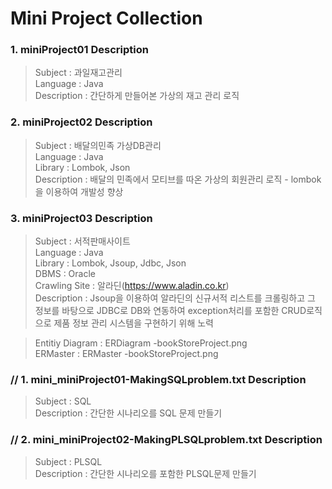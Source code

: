 Mini Project Collection
==============
### 1. miniProject01 Description
> Subject : 과일재고관리 <br>
> Language : Java <br>
> Description : 간단하게 만들어본 가상의 재고 관리 로직 <br>

### 2. miniProject02 Description
> Subject : 배달의민족 가상DB관리 <br>
> Language : Java <br>
> Library : Lombok, Json <br>
> Description : 배달의 민족에서 모티브를 따온 가상의 회원관리 로직 - lombok을 이용하여 개발성 향상 <br>

### 3. miniProject03 Description

> Subject : 서적판매사이트 <br>
> Language : Java <br>
> Library : Lombok, Jsoup, Jdbc, Json <br>
> DBMS : Oracle <br>
> Crawling Site : 알라딘(https://www.aladin.co.kr) <br>
> Description : Jsoup을 이용하여 알라딘의 신규서적 리스트를 크롤링하고 그 정보를 바탕으로 JDBC로 DB와 연동하여 exception처리를 포함한 CRUD로직으로 제품 정보 관리 시스템을 구현하기 위해 노력<br>

> Entitiy Diagram : ERDiagram -bookStoreProject.png <br>
> ERMaster : ERMaster -bookStoreProject.png <br>

### // 1. mini_miniProject01-MakingSQLproblem.txt Description
> Subject : SQL <br>
> Description : 간단한 시나리오를  SQL 문제 만들기 <br>

### // 2. mini_miniProject02-MakingPLSQLproblem.txt Description
> Subject : PLSQL <br>
> Description : 간단한 시나리오를 포함한 PLSQL문제 만들기 <br>
